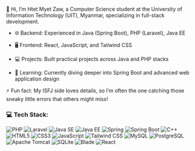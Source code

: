 👋 Hi, I’m Htet Myet Zaw, a Computer Science student at the University of Information Technology (UIT), Myanmar, specializing in full-stack development.

- 🌐 Backend: Experienced in Java (Spring Boot), PHP (Laravel), Java EE

- 🖥️ Frontend: React, JavaScript, and Tailwind CSS

- 💻 Projects: Built practical projects across Java and PHP stacks

- 🔧 Learning: Currently diving deeper into Spring Boot and advanced web application design

⚡ Fun fact: My ISFJ side loves details, so I’m often the one catching those sneaky little errors that others might miss!

### 💻 Tech Stack:

![PHP](https://img.shields.io/badge/PHP-777BB4?style=for-the-badge&logo=php&logoColor=white)
![Laravel](https://img.shields.io/badge/Laravel-FF2D20?style=for-the-badge&logo=laravel&logoColor=white)
![Java SE](https://img.shields.io/badge/Java%20SE-007396?style=for-the-badge&logo=java&logoColor=white)
![Java EE](https://img.shields.io/badge/Java%20EE-007396?style=for-the-badge&logo=java&logoColor=white)
![Spring](https://img.shields.io/badge/Spring-6DB33F?style=for-the-badge&logo=spring&logoColor=white)
![Spring Boot](https://img.shields.io/badge/Spring%20Boot-6DB33F?style=for-the-badge&logo=spring-boot&logoColor=white)
![C++](https://img.shields.io/badge/C++-00599C?style=for-the-badge&logo=c%2B%2B&logoColor=white)
![HTML5](https://img.shields.io/badge/HTML5-E34F26?style=for-the-badge&logo=html5&logoColor=white)
![CSS3](https://img.shields.io/badge/CSS3-1572B6?style=for-the-badge&logo=css3&logoColor=white)
![JavaScript](https://img.shields.io/badge/JavaScript-F7DF1E?style=for-the-badge&logo=javascript&logoColor=black)
![Tailwind CSS](https://img.shields.io/badge/Tailwind%20CSS-38B2AC?style=for-the-badge&logo=tailwind-css&logoColor=white)
![MySQL](https://img.shields.io/badge/MySQL-4479A1?style=for-the-badge&logo=mysql&logoColor=white)
![PostgreSQL](https://img.shields.io/badge/PostgreSQL-336791?style=for-the-badge&logo=postgresql&logoColor=white)
![Apache Tomcat](https://img.shields.io/badge/Apache%20Tomcat-F8DC75?style=for-the-badge&logo=apache-tomcat&logoColor=black)
![SQLite](https://img.shields.io/badge/SQLite-003B57?style=for-the-badge&logo=sqlite&logoColor=white)
![Blade](https://img.shields.io/badge/Blade-E34F26?style=for-the-badge&logo=blade&logoColor=white)
![React](https://img.shields.io/badge/React-61DAFB?style=for-the-badge&logo=react&logoColor=white)
